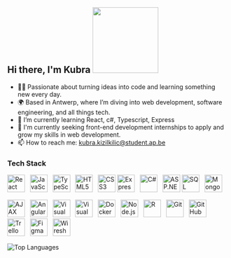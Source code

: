 ## Hi there, I'm Kubra <img src="https://i.giphy.com/media/v1.Y2lkPTc5MGI3NjExaHVqbmFxY29xM21zMzJmOWRmcTR5ZW0xMGZ6Y29oczZlZnZtbjdtayZlcD12MV9pbnRlcm5hbF9naWZfYnlfaWQmY3Q9cw/mGcNjsfWAjY5AEZNw6/giphy.gif" width="150" height="auto" />
- 👩‍🎓 Passionate about turning ideas into code and learning something new every day. 
- 🌍 Based in Antwerp, where I’m diving into web development, software engineering, and all things tech.
- 🔧 I’m currently learning React, c#, Typescript, Express
- 👯 I'm currently seeking front-end development internships to apply and grow my skills in web development.
- 📫 How to reach me: kubra.kizilkilic@student.ap.be
<!--- 🚀 Always open to collaborating on innovative projects. Let’s connect and create something awesome together!--
<!--<table style="border: none;">
  <tr>
    <td style="border: none; padding-right: 10px;">
      <h2>📊 GitHub Stats </h2>
      <img src="https://github-readme-stats.vercel.app/api?username=kubra-kzlk&show_icons=true&theme=radical" alt="GitHub Stats" style="max-width: 50%;" />
    </td>
    <td style="border: none; padding-right: 10px;">
       <h2>🔥 Top Languages </h2>
      <img src="https://github-readme-stats.vercel.app/api/top-langs/?username=kubra-kzlk&layout=compact&langs_count=6&theme=radical" alt="Top Languages" style="max-width: 50%;" />
    </td>
  </tr>
</table>-->
  
<!--  ### 📊 GitHub Stats
![Your GitHub Stats](https://github-readme-stats.vercel.app/api?username=kubra-kzlk&show_icons=true&theme=radical)-->


### Tech Stack
<!--**Frontend** **Backend**    -->
<img src="https://cdn.jsdelivr.net/gh/devicons/devicon/icons/react/react-original.svg" width="40" height="40" alt="React" /> &nbsp;
<img src="https://cdn.jsdelivr.net/gh/devicons/devicon/icons/javascript/javascript-original.svg" width="40" height="40" alt="JavaScript" /> &nbsp;
<img src="https://cdn.jsdelivr.net/gh/devicons/devicon/icons/typescript/typescript-original.svg" width="40" height="40" alt="TypeScript" /> &nbsp;
<img src="https://cdn.jsdelivr.net/gh/devicons/devicon/icons/html5/html5-original.svg" width="40" height="40" alt="HTML5" /> &nbsp;
<img src="https://cdn.jsdelivr.net/gh/devicons/devicon/icons/css3/css3-original.svg" width="40" height="40" alt="CSS3" />
<img src="https://cdn.jsdelivr.net/gh/devicons/devicon/icons/express/express-original.svg" width="40" height="40" alt="Express" /> &nbsp;
<img src="https://cdn.jsdelivr.net/gh/devicons/devicon/icons/csharp/csharp-original.svg" width="40" height="40" alt="C#" /> &nbsp;
<img src="https://cdn.jsdelivr.net/gh/devicons/devicon/icons/dot-net/dot-net-original.svg" width="40" height="40" alt="ASP.NET" />
<img src="https://cdn.jsdelivr.net/gh/devicons/devicon/icons/mysql/mysql-original-wordmark.svg" width="40" height="40" alt="SQL" /> &nbsp;
<img src="https://cdn.jsdelivr.net/gh/devicons/devicon/icons/mongodb/mongodb-original-wordmark.svg" width="40" height="40" alt="MongoDB" /> &nbsp;


<img src="https://cdn.jsdelivr.net/gh/devicons/devicon/icons/ajax/ajax-original-wordmark.svg" width="40" height="40" alt="AJAX" /> &nbsp;
<img src="https://cdn.jsdelivr.net/gh/devicons/devicon/icons/angular/angular-original.svg" width="40" height="40" alt="Angular" /> &nbsp;
<img src="https://cdn.jsdelivr.net/gh/devicons/devicon/icons/visualstudio/visualstudio-plain.svg" width="40" height="40" alt="Visual Studio" /> &nbsp;
<img src="https://cdn.jsdelivr.net/gh/devicons/devicon/icons/vscode/vscode-original.svg" width="40" height="40" alt="Visual Studio Code" /> &nbsp;
<img src="https://cdn.jsdelivr.net/gh/devicons/devicon/icons/docker/docker-original.svg" width="40" height="40" alt="Docker" /> &nbsp;
<img src="https://cdn.jsdelivr.net/gh/devicons/devicon/icons/nodejs/nodejs-original.svg" width="40" height="40" alt="Node.js" /> &nbsp;
<img src="https://cdn.jsdelivr.net/gh/devicons/devicon/icons/r/r-original.svg" width="40" height="40" alt="R" /> &nbsp;
<img src="https://cdn.jsdelivr.net/gh/devicons/devicon/icons/git/git-original.svg" width="40" height="40" alt="Git" /> &nbsp;
<img src="https://cdn.jsdelivr.net/gh/devicons/devicon/icons/github/github-original.svg" width="40" height="40" alt="GitHub" /> &nbsp;
<img src="https://cdn.jsdelivr.net/gh/devicons/devicon/icons/trello/trello-plain.svg" width="40" height="40" alt="Trello" /> &nbsp;
<img src="https://cdn.jsdelivr.net/gh/devicons/devicon/icons/figma/figma-original.svg" width="40" height="40" alt="Figma" /> &nbsp;
<img src="https://www.vectorlogo.zone/logos/wireshark/wireshark-icon.svg" width="40" height="40" alt="Wireshark" /> &nbsp;



![Top Languages](https://github-readme-stats.vercel.app/api/top-langs/?username=kubra-kzlk&layout=compact&langs_count=6&theme=radical)


